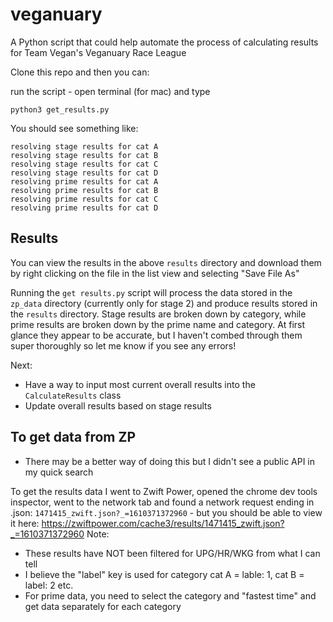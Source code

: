 # veganuary
A Python script that could help automate the process of calculating results for Team Vegan's Veganuary Race League

Clone this repo and then you can:

run the script - open terminal (for mac) and type
```
python3 get_results.py
```

You should see something like:
```
resolving stage results for cat A
resolving stage results for cat B
resolving stage results for cat C
resolving stage results for cat D
resolving prime results for cat A
resolving prime results for cat B
resolving prime results for cat C
resolving prime results for cat D

```
## Results
You can view the results in the above `results` directory and download them by right clicking on the file in the list view and selecting "Save File As"

Running the `get results.py` script will process the data stored in the `zp_data` directory (currently only for stage 2) and produce results stored in the `results` directory. Stage results are broken down by category, while prime results are broken down by the prime name and category. At first glance they appear to be accurate, but I haven't combed through them super thoroughly so let me know if you see any errors!

Next:
- Have a way to input most current overall results into the `CalculateResults` class
- Update overall results based on stage results

## To get data from ZP
- There may be a better way of doing this but I didn't see a public API in my quick search

To get the results data I went to Zwift Power, opened the chrome dev tools inspector, went to the network tab and found a network request ending in .json: `1471415_zwift.json?_=1610371372960` - but you should be able to view it here: https://zwiftpower.com/cache3/results/1471415_zwift.json?_=1610371372960
Note:
- These results have NOT been filtered for UPG/HR/WKG from what I can tell
- I believe the "label" key is used for category cat A = lable: 1, cat B = label: 2 etc.
- For prime data, you need to select the category and "fastest time" and get data separately for each category
